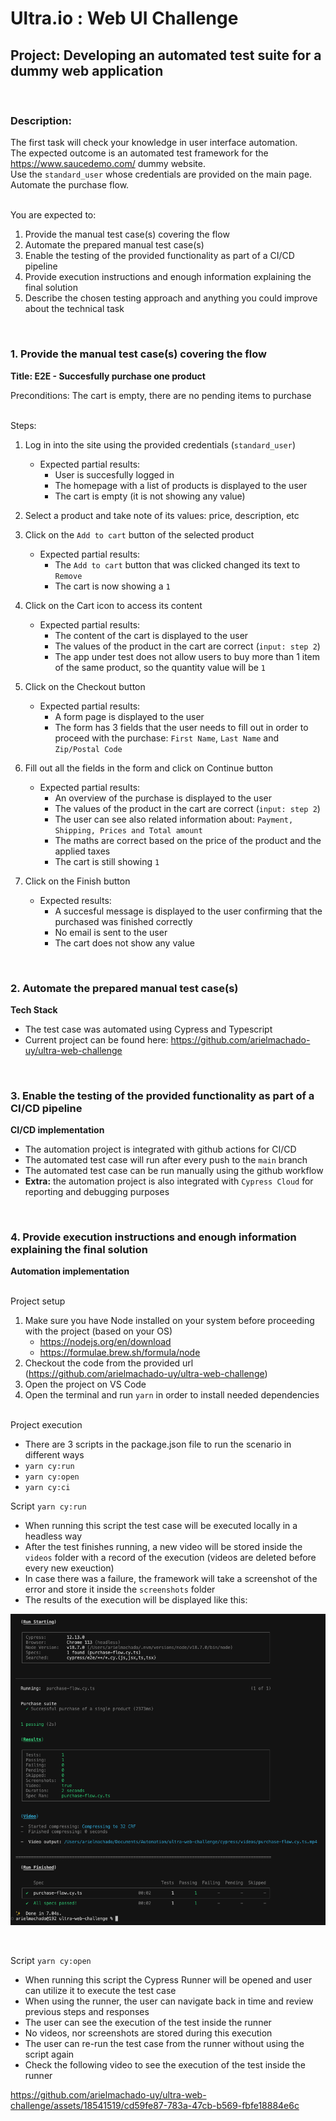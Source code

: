 # Ultra.io : Web UI Challenge

## Project: Developing an automated test suite for a dummy web application
<br>

### Description: 

The first task will check your knowledge in user interface automation.<br>
The expected outcome is an automated test framework for the https://www.saucedemo.com/ dummy website.<br>
Use the `standard_user` whose credentials are provided on the main page. <br>
Automate the purchase flow.<br>
<br>

You are expected to:

1. Provide the manual test case(s) covering the flow
2. Automate the prepared manual test case(s)
3. Enable the testing of the provided functionality as part of a CI/CD pipeline
4. Provide execution instructions and enough information explaining the final solution
5. Describe the chosen testing approach and anything you could improve about the technical task

<br>

### **1. Provide the manual test case(s) covering the flow**
 **Title: E2E - Succesfully purchase one product** 
<br>

Preconditions: The cart is empty, there are no pending items to purchase

<br>
Steps:

1. Log in into the site using the provided credentials (`standard_user`)
    - Expected partial results: 
      - User is succesfully logged in 
      - The homepage with a list of products is displayed to the user 
      - The cart is empty (it is not showing any value)

2. Select a product and take note of its values: price, description, etc

3. Click on the `Add to cart` button of the selected product
   - Expected partial results: 
      - The `Add to cart` button that was clicked changed its text to `Remove`
      - The cart is now showing a `1`

4. Click on the Cart icon to access its content
   - Expected partial results:     
      - The content of the cart is displayed to the user
      - The values of the product in the cart are correct (`input: step 2`)
      - The app under test does not allow users to buy more than 1 item of the same product, so the quantity value will be `1`

5. Click on the Checkout button
   - Expected partial results:     
      - A form page is displayed to the user
      - The form has 3 fields that the user needs to fill out in order to proceed with the purchase: `First Name`, `Last Name` and `Zip/Postal Code`

6. Fill out all the fields in the form and click on Continue button
   - Expected partial results:     
      - An overview of the purchase is displayed to the user
      - The values of the product in the cart are correct (`input: step 2`)
      - The user can see also related information about: `Payment, Shipping, Prices and Total amount`
      - The maths are correct based on the price of the product and the applied taxes
      - The cart is still showing `1` 

7. Click on the Finish button
   - Expected results:     
      - A succesful message is displayed to the user confirming that the purchased was finished correctly
      - No email is sent to the user 
      - The cart does not show any value

<br>

### **2. Automate the prepared manual test case(s)**

**Tech Stack**
- The test case was automated using Cypress and Typescript
- Current project can be found here: https://github.com/arielmachado-uy/ultra-web-challenge

<br>

### **3. Enable the testing of the provided functionality as part of a CI/CD pipeline**

**CI/CD implementation**
- The automation project is integrated with github actions for CI/CD
- The automated test case will run after every push to the `main` branch
- The automated test case can be run manually using the github workflow
- **Extra:** the automation project is also integrated with `Cypress Cloud` for reporting and debugging purposes

<br>

### **4. Provide execution instructions and enough information explaining the final solution**

**Automation implementation**

<br>
Project setup

1. Make sure you have Node installed on your system before proceeding with the project (based on your OS)
   - https://nodejs.org/en/download
   - https://formulae.brew.sh/formula/node
2. Checkout the code from the provided url (https://github.com/arielmachado-uy/ultra-web-challenge)
3. Open the project on VS Code
4. Open the terminal and run `yarn` in order to install needed dependencies

<br>
Project execution

- There are 3 scripts in the package.json file to run the scenario in different ways
- `yarn cy:run`
- `yarn cy:open`
- `yarn cy:ci`

Script `yarn cy:run`
- When running this script the test case will be executed locally in a headless way
- After the test finishes running, a new video will be stored inside the `videos` folder with a record of the execution (videos are deleted before every new exeuction)
- In case there was a failure, the framework will take a screenshot of the error and store it inside the `screenshots` folder
- The results of the execution will be displayed like this:

![Image](/documentation/cypress_run.png)

<br>

Script `yarn cy:open`
- When running this script the Cypress Runner will be opened and user can utilize it to execute the test case
- When using the runner, the user can navigate back in time and review previous steps and responses
- The user can see the execution of the test inside the runner
- No videos, nor screenshots are stored during this execution
- The user can re-run the test case from the runner without using the script again
- Check the following video to see the execution of the test inside the runner

https://github.com/arielmachado-uy/ultra-web-challenge/assets/18541519/cd59fe87-783a-47cb-b569-fbfe18884e6c

